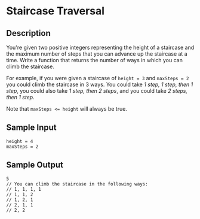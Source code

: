 # Staircase Traversal

## Description
You're given two positive integers representing the height of a staircase and the maximum number of steps that you can advance up the staircase at a time. Write a function that returns the number of ways in which you can climb the staircase.

For example, if you were given a staircase of `height = 3` and `maxSteps = 2` you could climb the staircase in 3 ways. You could take *1 step, 1 step, then 1 step*, you could also take *1 step, then 2 steps*, and you could take *2 steps, then 1 step*.

Note that `maxSteps <= height` will always be true.

## Sample Input
```
height = 4
maxSteps = 2
```

## Sample Output
```
5
// You can climb the staircase in the following ways:
// 1, 1, 1, 1
// 1, 1, 2
// 1, 2, 1
// 2, 1, 1
// 2, 2
```